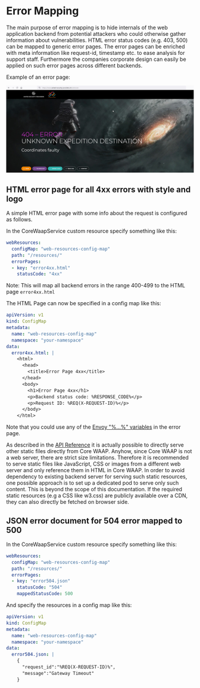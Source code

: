 # Error Mapping

The main purpose of error mapping is to hide internals of the web application backend from potential attackers who could otherwise gather information about vulnerabilities. HTML error status codes (e.g. 403, 500) can be mapped to generic error pages. The error pages can be enriched with meta information like request-id, timestamp etc. to ease analysis for support staff. Furthermore the companies corporate design can easily be applied on such error pages across different backends.

Example of an error page:

![Sample 404 Error Page](assets/images/error-page-usp-404.jpg)

## HTML error page for all 4xx errors with style and logo

A simple HTML error page with some info about the request is configured as follows.

In the CoreWaapService custom resource specify something like this:

```yaml
webResources:
  configMap: "web-resources-config-map"
  path: "/resources/"
  errorPages:
  - key: "error4xx.html"
    statusCode: "4xx"
```
Note: This will map all backend errors in the range 400-499 to the HTML page `error4xx.html`


The HTML Page can now be specified in a config map like this:

```yaml
apiVersion: v1
kind: ConfigMap
metadata:
  name: "web-resources-config-map"
  namespace: "your-namespace"
data:
  error4xx.html: |
    <html>
      <head>
        <title>Error Page 4xx</title>
      </head>
      <body>
        <h1>Error Page 4xx</h1>
        <p>Backend status code: %RESPONSE_CODE%</p>
        <p>Request ID: %REQ(X-REQUEST-ID)%</p>
      </body>
    </html>
```

Note that you could use any of the [Envoy "%...%" variables](https://www.envoyproxy.io/docs/envoy/latest/configuration/observability/access_log/usage) in the error page.

As described in the [API Reference](https://united-security-providers.github.io/usp-core-waap/crd-doc/#corewaapservicespecwebresources) it is actually possible to directly serve other static files directly from Core WAAP. Anyhow, since Core WAAP is not a web server, there are strict size limitations. Therefore it is recommended to serve static files like JavaScript, CSS or images from a different web server and only reference them in HTML in Core WAAP. In order to avoid dependency to existing backend server for serving such static resources, one possible approach is to set up a dedicated pod to serve only such content. This is beyond the scope of this documentation. If the required static resources (e.g a CSS like w3.css) are publicly available over a CDN, they can also directly be fetched on browser side.

## JSON error document for 504 error mapped to 500

In the CoreWaapService custom resource specify something like this:

```yaml
webResources:
  configMap: "web-resources-config-map"
  path: "/resources/"
  errorPages:
  - key: "error504.json"
    statusCode: "504"
    mappedStatusCode: 500
```

And specify the resources in a config map like this:

```yaml
apiVersion: v1
kind: ConfigMap
metadata:
  name: "web-resources-config-map"
  namespace: "your-namespace"
data:
  error504.json: |
    {
      "request_id":"%REQ(X-REQUEST-ID)%",
      "message":"Gateway Timeout"
    }
```
